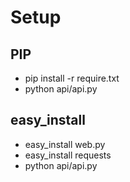 # Setup

## PIP

* pip install -r require.txt
* python api/api.py

## easy_install

* easy_install web.py
* easy_install requests
* python api/api.py


